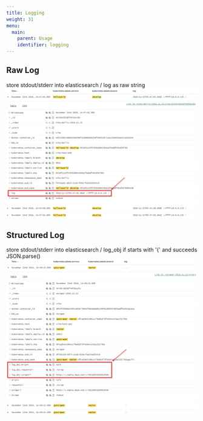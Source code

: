 ```yaml
---
title: Logging
weight: 31
menu:
  main:
    parent: Usage
    identifier: logging
---
```


## Raw Log
store stdout/stderr into elasticsearch / log as raw string
![RawLog](/images/usage/raw_log.png)

## Structured Log
store stdout/stderr into elasticsearch / log_obj if starts with '{' and succeeds JSON.parse()
![StructuredLog](/images/usage/structured_log.png)

